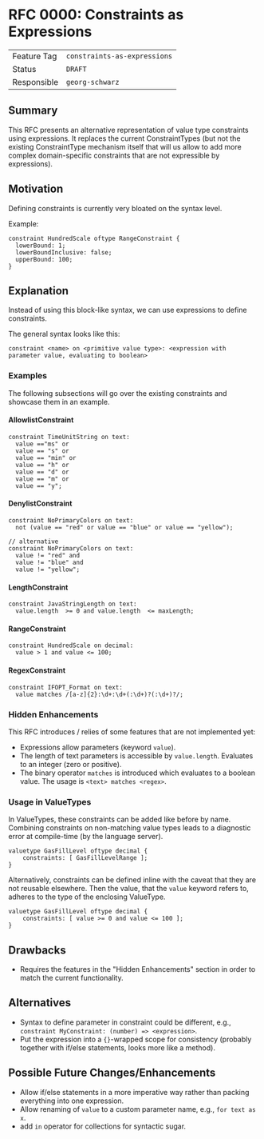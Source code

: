 <!--
SPDX-FileCopyrightText: 2023 Friedrich-Alexander-Universitat Erlangen-Nurnberg

SPDX-License-Identifier: AGPL-3.0-only
-->

# RFC 0000: Constraints as Expressions

| | |
|---|---|
| Feature Tag | `constraints-as-expressions` | 
| Status | `DRAFT` | <!-- Possible values: DRAFT, DISCUSSION, ACCEPTED, REJECTED -->
| Responsible | `georg-schwarz` | 
<!-- 
  Status Overview:
  - DRAFT: The RFC is not ready for a review and currently under change. Feel free to already ask for feedback on the structure and contents at this stage.
  - DISCUSSION: The RFC is open for discussion. Usually, we open a PR to trigger discussions.
  - ACCEPTED: The RFC was accepted. Create issues to prepare implementation of the RFC.
  - REJECTED: The RFC was rejected. If another revision emerges, switch to status DRAFT.
-->

## Summary

This RFC presents an alternative representation of value type constraints using expressions. It replaces the current ConstraintTypes (but not the existing ConstraintType mechanism itself that will us allow to add more complex domain-specific constraints that are not expressible by expressions).

## Motivation

Defining constraints is currently very bloated on the syntax level.

Example:
```
constraint HundredScale oftype RangeConstraint {
  lowerBound: 1;
  lowerBoundInclusive: false;
  upperBound: 100;      
}
```

## Explanation

Instead of using this block-like syntax, we can use expressions to define constraints.

The general syntax looks like this: 
```
constraint <name> on <primitive value type>: <expression with parameter value, evaluating to boolean>
```

### Examples

The following subsections will go over the existing constraints and showcase them in an example.

#### AllowlistConstraint

```
constraint TimeUnitString on text:
  value =="ms" or 
  value == "s" or 
  value == "min" or 
  value == "h" or 
  value == "d" or 
  value == "m" or 
  value == "y";
```

#### DenylistConstraint
```
constraint NoPrimaryColors on text:
  not (value == "red" or value == "blue" or value == "yellow");

// alternative
constraint NoPrimaryColors on text:
  value != "red" and 
  value != "blue" and 
  value != "yellow";
```

#### LengthConstraint
```
constraint JavaStringLength on text:
  value.length  >= 0 and value.length  <= maxLength;
```

#### RangeConstraint
```
constraint HundredScale on decimal:
  value > 1 and value <= 100; 
```

#### RegexConstraint
```
constraint IFOPT_Format on text:
  value matches /[a-z]{2}:\d+:\d+(:\d+)?(:\d+)?/;
```

### Hidden Enhancements
This RFC introduces / relies of some features that are not implemented yet:
* Expressions allow parameters (keyword `value`).
* The length of text parameters is accessible by `value.length`. Evaluates to an integer (zero or positive).
* The binary operator `matches` is introduced which evaluates to a boolean value. The usage is `<text> matches <regex>`.

### Usage in ValueTypes
In ValueTypes, these constraints can be added like before by name. Combining constraints on non-matching value types leads to a diagnostic error at compile-time (by the language server).
```
valuetype GasFillLevel oftype decimal {
    constraints: [ GasFillLevelRange ];
}
```

Alternatively, constraints can be defined inline with the caveat that they are not reusable elsewhere. Then the value, that the `value` keyword refers to, adheres to the type of the enclosing ValueType.
```
valuetype GasFillLevel oftype decimal {
    constraints: [ value >= 0 and value <= 100 ];
}
```


## Drawbacks
- Requires the features in the "Hidden Enhancements" section in order to match the current functionality.

## Alternatives

- Syntax to define parameter in constraint could be different, e.g., `constraint MyConstraint: (number) => <expression>`.
- Put the expression into a `{}`-wrapped scope for consistency (probably together with if/else statements, looks more like a method).



## Possible Future Changes/Enhancements
- Allow if/else statements in a more imperative way rather than packing everything into one expression.
- Allow renaming of `value` to a custom parameter name, e.g., `for text as x`.
- add `in` operator for collections for syntactic sugar.


